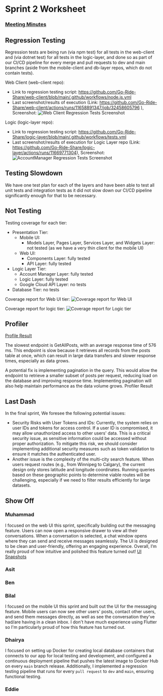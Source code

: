 # Sprint 2 Worksheet
### [Meeting Minutes]()

## Regression Testing
Regression tests are being run (via npm test) for all tests in the web-client and (via dotnet test) for all tests in the logic-layer, and done so as part of our CI/CD pipeline for every merge and pull requests to dev and main branches (aside from the mobile-client and db-layer repos, which do not contain tests). 

Web Client (web-client repo): 
- Link to regression testing script: https://github.com/Go-Ride-Share/web-client/blob/main/.github/workflows/node.js.yml 
- Last screenshot/results of execution (Link: https://github.com/Go-Ride-Share/web-client/actions/runs/11658891347/job/32458605796 ), Screenshot:
![Web Client Regression Tests Screenshot](sprint_2_images/Web_Client_Regression_Tests_Screenshot.png)

Logic (logic-layer repo):
- Link to regression testing script: https://github.com/Go-Ride-Share/logic-layer/blob/main/.github/workflows/tests.yml
- Last screenshot/results of execution for Logic Layer repo (Link: https://github.com/Go-Ride-Share/logic-layer/actions/runs/11669771304), Screenshot:
![AccountManager Regression Tests Screenshot](sprint_2_images/Logic_Regression_Tests_Screenshot.png)

## Testing Slowdown
We have one test plan for each of the layers and have been able to test all unit tests and integration tests as it did not slow down our CI/CD pipeline significantly enough for that to be necessary.

## Not Testing
Testing coverage for each tier:
- Presentation Tier:
  - Mobile UI: 
    - Models Layer, Pages Layer, Services Layer, and Widgets Layer: not tested (as we have a very thin client for the mobile UI)
  - Web UI: 
    - Components Layer: fully tested
    - API Layer: fully tested
- Logic Layer Tier: 
  - Account Manager Layer: fully tested
  - Logic Layer: fully tested
  - Google Cloud API Layer: no tests
- Database Tier: no tests

Coverage report for Web UI tier:
![Coverage report for Web UI](sprint_2_images/Coverage_Report_Web_UI.png)

Coverage report for logic tier:
![Coverage report for Logic tier](sprint_2_images/Coverage_Report_Logic_Tier.png)

## Profiler

[Profile Result](https://github.com/Go-Ride-Share/.github/blob/main/profiler_result.md)

The slowest endpoint is GetAllPosts, with an average response time of 576 ms. This endpoint is slow because it retrieves all records from the posts table at once, which can result in large data transfers and slower response times, especially as data grows.

A potential fix is implementing pagination in the query. This would allow the endpoint to retrieve a smaller subset of posts per request, reducing load on the database and improving response time. Implementing pagination will also help maintain performance as the data volume grows.
Profiler Result

## Last Dash

In the final sprint, We foresee the following potential issues:

 - Security Risks with User Tokens and IDs: Currently, the system relies on user IDs and tokens for access control. If a user ID is compromised, it may allow unauthorized access to other users' data. This is a critical security issue, as sensitive information could be accessed without proper authorization. To mitigate this risk, we should consider implementing additional security measures such as token validation to ensure it matches the authenticated user.
 - Another issue is the complexity of the multi-city search feature. When users request routes (e.g., from Winnipeg to Calgary), the current design only stores latitude and longitude coordinates. Running queries based on these geographic points to determine viable routes will be challenging, especially if we need to filter results efficiently for large datasets.

## Show Off

### Muhammad
I focused on the web UI this sprint, specifically building out the messaging feature. Users can now open a responsive drawer to view all their conversations. When a conversation is selected, a chat window opens where they can send and receive messages seamlessly. The UI is designed to be clean and user-friendly, offering an engaging experience. Overall, I’m really proud of how intuitive and polished this feature turned out!
[UI Snapshots](https://github.com/Go-Ride-Share/.github/tree/main/sprint_2_images)

### Asit

### Ben

### Bilal
I focused on the mobile UI this sprint and built out the UI for the messaging feature. Mobile users can now see other users' posts, contact other users, and send them messages directly, as well as see the conversation they've had/are having in a clean inbox. I don't have much experience using Flutter so I'm particularly proud of how this feature has turned out. 

### Dhairya
I focused on setting up Docker for creating local database containers that connects to our app for local testing and development, and configured a continuous deployment pipeline that pushes the latest image to Docker Hub on every `main` branch release. Additionally, I implemented a regression testing pipeline that runs for every `pull request` to `dev` and `main`, ensuring functional testing.

### Eddie
